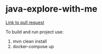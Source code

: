 # java-explore-with-me

[Link to pull request](https://github.com/a-grebnev-91-tech/java-explore-with-me/pull/1)

To build and run project use:
1. mvn clean install 
2. docker-compose up